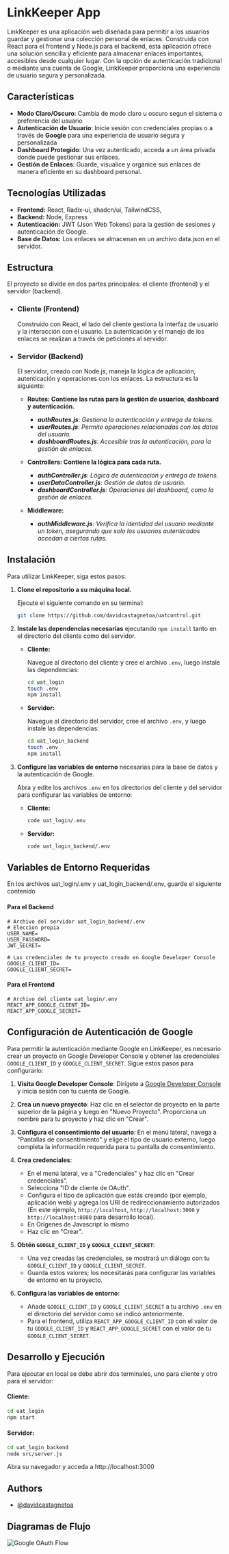 
# LinkKeeper App

LinkKeeper es una aplicación web diseñada para permitir a los usuarios guardar y gestionar una colección personal de enlaces. Construida con React para el frontend y Node.js para el backend, esta aplicación ofrece una solución sencilla y eficiente para almacenar enlaces importantes, accesibles desde cualquier lugar. Con la opción de autenticación tradicional o mediante una cuenta de Google, LinkKeeper proporciona una experiencia de usuario segura y personalizada.


## Características

- **Modo Claro/Oscuro**: Cambia de modo claro u oscuro segun el sistema o preferencia del usuario
- **Autenticación de Usuario**: Inicie sesión con credenciales propias o a través de ****Google**** para una experiencia de usuario segura y personalizada
- **Dashboard Protegido**: Una vez autenticado, acceda a un área privada donde puede gestionar sus enlaces.
- **Gestión de Enlaces**: Guarde, visualice y organice sus enlaces de manera eficiente en su dashboard personal.

## Tecnologías Utilizadas

- **Frontend:** React, Radix-ui, shadcn/ui, TailwindCSS, 
- **Backend:** Node, Express
- **Autenticación:** JWT (Json Web Tokens) para la gestión de sesiones y autenticación de Google.
- **Base de Datos:** Los enlaces se almacenan en un archivo data.json en el servidor.
## Estructura
El proyecto se divide en dos partes principales: el cliente (frontend) y el servidor (backend).

- ### Cliente (Frontend)
    Construido con React, el lado del cliente gestiona la interfaz de usuario y la interacción con el usuario. La autenticación y el manejo de los enlaces se realizan a través de peticiones al servidor.

- ### Servidor (Backend)
    El servidor, creado con Node.js, maneja la lógica de aplicación, autenticación y operaciones con los enlaces. La estructura es la siguiente:

    - ****Routes**: Contiene las rutas para la gestión de usuarios, dashboard y autenticación.**
        - ***authRoutes.js***: *Gestiona la autenticación y entrega de tokens.*
        - ***userRoutes.js***: *Permite operaciones relacionadas con los datos del usuario.*
        - ***dashboardRoutes.js***: *Accesible tras la autenticación, para la gestión de enlaces.*

    - ****Controllers**: Contiene la lógica para cada ruta.**
        - ***authController.js***: *Lógica de autenticación y entrega de tokens.*
        - ***userDataController.js***: *Gestión de datos de usuario.*
        - ***dashboardController.js***: *Operaciones del dashboard, como la gestión de enlaces.*

    - ****Middleware**:**
        - ***authMiddleware.js***: *Verifica la identidad del usuario mediante un token, asegurando que solo los usuarios autenticados accedan a ciertas rutas.*
## Instalación

Para utilizar LinkKeeper, siga estos pasos:

1. **Clone el repositorio a su máquina local.**

    Ejecute el siguiente comando en su terminal:

    ```bash
    git clone https://github.com/davidcastagnetoa/uatcontrol.git
    ```

2. **Instale las dependencias necesarias** ejecutando `npm install` tanto en el directorio del cliente como del servidor.

    - **Cliente:**

        Navegue al directorio del cliente y cree el archivo `.env`, luego instale las dependencias:

        ```bash
        cd uat_login
        touch .env
        npm install
        ```

    - **Servidor:**

        Navegue al directorio del servidor, cree el archivo `.env`, y luego instale las dependencias:

        ```bash
        cd uat_login_backend
        touch .env
        npm install
        ```

3. **Configure las variables de entorno** necesarias para la base de datos y la autenticación de Google.

    Abra y edite los archivos `.env` en los directorios del cliente y del servidor para configurar las variables de entorno:

    - **Cliente:**

        ```bash
        code uat_login/.env
        ```

    - **Servidor:**

        ```bash
        code uat_login_backend/.env
        ```
## Variables de Entorno Requeridas
En los archivos uat_login/.env y uat_login_backend/.env, guarde el siguiente contenido

#### Para el Backend

```plaintext
# Archivo del servidor uat_login_backend/.env
# Eleccion propia
USER_NAME=
USER_PASSWORD=
JWT_SECRET=

# Las credenciales de tu proyecto creado en Google Developer Console
GOOGLE_CLIENT_ID=
GOOGLE_CLIENT_SECRET=
```

#### Para el Frontend

```plaintext
# Archivo del cliente uat_login/.env
REACT_APP_GOOGLE_CLIENT_ID=
REACT_APP_GOOGLE_SECRET=
```

## Configuración de Autenticación de Google

Para permitir la autenticación mediante Google en LinkKeeper, es necesario crear un proyecto en Google Developer Console y obtener las credenciales `GOOGLE_CLIENT_ID` y `GOOGLE_CLIENT_SECRET`. Sigue estos pasos para configurarlo:

1. **Visita Google Developer Console**: Dirígete a [Google Developer Console](https://console.developers.google.com/) y inicia sesión con tu cuenta de Google.

2. **Crea un nuevo proyecto**: Haz clic en el selector de proyecto en la parte superior de la página y luego en "Nuevo Proyecto". Proporciona un nombre para tu proyecto y haz clic en "Crear".

3. **Configura el consentimiento del usuario**: En el menú lateral, navega a "Pantallas de consentimiento" y elige el tipo de usuario externo, luego completa la información requerida para tu pantalla de consentimiento.

4. **Crea credenciales**:
    - En el menú lateral, ve a "Credenciales" y haz clic en "Crear credenciales".
    - Selecciona "ID de cliente de OAuth".
    - Configura el tipo de aplicación que estás creando (por ejemplo, aplicación web) y agrega los URI de redireccionamiento autorizados (En este ejemplo, `http://localhost`, `http://localhost:3000` y `http://localhost:8080` para desarrollo local).
    - En Origenes de Javascript lo mismo
    - Haz clic en "Crear".

5. **Obtén `GOOGLE_CLIENT_ID` y `GOOGLE_CLIENT_SECRET`**:
    - Una vez creadas las credenciales, se mostrará un diálogo con tu `GOOGLE_CLIENT_ID` y `GOOGLE_CLIENT_SECRET`.
    - Guarda estos valores; los necesitarás para configurar las variables de entorno en tu proyecto.

6. **Configura las variables de entorno**:
    - Añade `GOOGLE_CLIENT_ID` y `GOOGLE_CLIENT_SECRET` a tu archivo `.env` en el directorio del servidor como se indicó anteriormente.
    - Para el frontend, utiliza `REACT_APP_GOOGLE_CLIENT_ID` con el valor de tu `GOOGLE_CLIENT_ID` y `REACT_APP_GOOGLE_SECRET` con el valor de tu `GOOGLE_CLIENT_SECRET`.


## Desarrollo y Ejecución

Para ejecutar en local se debe abrir dos terminales, uno para cliente y otro para el servidor:

#### Cliente:

```bash
cd uat_login
npm start
```

#### Servidor:

```bash
cd uat_login_backend
node src/server.js
```

Abra su navegador y acceda a http://localhost:3000
## Authors

- [@davidcastagnetoa](https://www.github.com/davidcastagnetoa)


## Diagramas de Flujo

![Google OAuth Flow](./Google_OAuth_Flow.svg)

